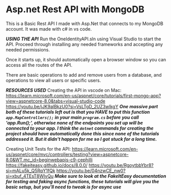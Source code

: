 # Asp.net Rest API with MongoDB
 This is a Basic Rest API I made with Asp.Net that connects to my MongoDB account. It was made with c# in vs code.

***USING THE API***
Run the OneIdentityAPI.sln using Visual Studio to start the API.
Proceed through installing any needed frameworks and accepting any needed permissions.

Once it starts up, it should automatically open a browser window so you can access all the routes of the API.

There are basic operations to add and remove users from a database, and operations to view all users or specific users.

***RESOURCES USED***
Creating the API in vscode on Mac:
https://learn.microsoft.com/en-us/aspnet/core/tutorials/first-mongo-app?view=aspnetcore-8.0&tabs=visual-studio-code
https://youtu.be/jJK9alBkzU0?si=VsLTgD_2UZ3wlkgY
***One massive part both of these tutorials left out is that you HAVE to put this function `app.MapControllers();` in your main `program.cs` before you call 'app.Run();', otherwise none of the endpoints you set up will be connected to your app. I think the `dotnet` commands for creating the project should have automatically done this since none of the tutorials addressed it. But it didn't happen for me so I got stuck for a long time.***

Creating Unit Tests for the API:
https://learn.microsoft.com/en-us/aspnet/core/mvc/controllers/testing?view=aspnetcore-8.0&WT.mc_id=beginwebapis-c9-cephilli
https://fakeiteasy.github.io/docs/8.0.0/
https://youtu.be/RgoytbbYbr8?si=mALu5k_Q5RqY1fQk
https://youtu.be/04nzwCE_nw0?si=xbuf_4TEsT8WIvQu
***Make sure to look at the FakeItEasy documentation for testing and faking async functions, these tutorials will give you the basic setup, but you'll need to tweak is for async use***

